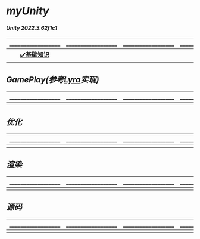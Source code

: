 # **_myUnity_**

#### **_Unity 2022.3.62f1c1_**
|__________________|__________________|__________________|__________________|__________________|
|:--------:|:------:|:--------:|:--------:|:--------:|
|[✔️**基础知识**](https://github.com/HushengStudent/myUnity/blob/main/Doc/Basics/basic_knowledge/basic_knowledge.md)|||||

## **_GamePlay(参考[Lyra](https://dev.epicgames.com/documentation/zh-cn/unreal-engine/lyra-sample-game-in-unreal-engine?application_version=5.5)实现)_**
|__________________|__________________|__________________|__________________|__________________|
|:--------:|:------:|:--------:|:--------:|:--------:|
||||||

## **_优化_**
|__________________|__________________|__________________|__________________|__________________|
|:--------:|:------:|:--------:|:--------:|:--------:|
||||||

## **_渲染_**
|__________________|__________________|__________________|__________________|__________________|
|:--------:|:------:|:--------:|:--------:|:--------:|
||||||

## **_源码_**
|__________________|__________________|__________________|__________________|__________________|
|:--------:|:------:|:--------:|:--------:|:--------:|
||||||
